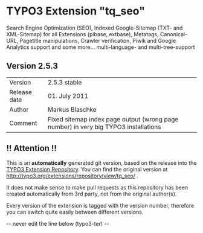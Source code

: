 # TYPO3 Extension "tq_seo"
Search Engine Optimization (SEO), Indexed Google-Sitemap (TXT- and XML-Sitemap) for all Extensions (pibase, extbase), Metatags, Canonical-URL, Pagetitle manipulations, Crawler verification, Piwik and Google Analytics support and some more... multi-language- and multi-tree-support

## Version 2.5.3




<table>
	<tr><td>Version</td><td>2.5.3 stable</td></tr>
	<tr><td>Release date</td><td>01. July 2011</td></tr>
	<tr><td>Author</td><td>Markus Blaschke</td></tr>
	<tr><td>Comment</td><td>Fixed sitemap index page output (wrong page number) in very big TYPO3 installations</td></tr>
</table>

## !! Attention !!
This is an **automatically** generated git version, based on the release into the [TYPO3 Extension Repository](http://www.typo3.org/extensions/).
You can find the original version at http://typo3.org/extensions/repository/view/tq_seo/ .

It does not make sense to make pull requests as this repository has been created automatically from 3rd party, not from the original author(s).

Every version of the extension is tagged with the version number, therefore you can switch quite easily between different versions.


-- never edit the line below (typo3-ter) --